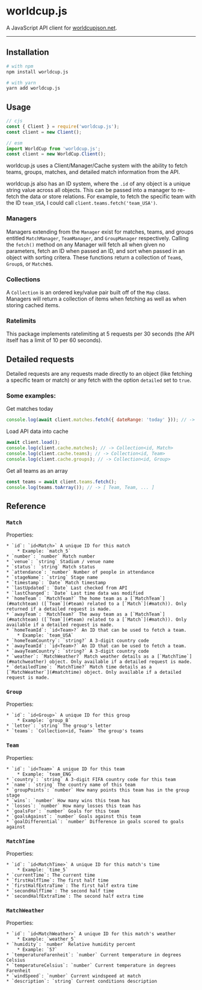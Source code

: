 # worldcup.js

A JavaScript API client for [worldcupjson.net](https://worldcupjson.net).

--------------
## Installation

```sh
# with npm
npm install worldcup.js

# with yarn
yarn add worldcup.js
```

## Usage

```js
// cjs
const { Client } = require('worldcup.js');
const client = new Client();

// esm
import WorldCup from 'worldcup.js';
const client = new WorldCup.Client();
```

worldcup.js uses a Client/Manager/Cache system with the ability to fetch teams, groups, matches, and detailed match information from the API.

worldcup.js also has an ID system, where the `.id` of any object is a unique string value across all objects. This can be passed into a manager to re-fetch the data or store relations. For example, to fetch the specific team with the ID `team_USA`, I could call `client.teams.fetch('team_USA')`.

### Managers

Managers extending from the `Manager` exist for matches, teams, and groups entitled `MatchManager`, `TeamManager`, and `GroupManager` respectively. Calling the `fetch()` method on any Manager will fetch all when given no parameters, fetch an ID when passed an ID, and sort when passed in an object with sorting critera. These functions return a collection of `Team`s, `Group`s, or `Match`es.

### Collections

A `Collection` is an ordered key/value pair built off of the `Map` class. Managers will return a collection of items when fetching as well as when storing cached items.

### Ratelimits

This package implements ratelimiting at 5 requests per 30 seconds (the API itself has a limit of 10 per 60 seconds).

## Detailed requests

Detailed requests are any requests made directly to an object (like fetching a specific team or match) or any fetch with the option `detailed` set to `true`.

### Some examples:

Get matches today
```js
console.log(await client.matches.fetch({ dateRange: 'today' })); // -> Collection<id, Match>
```

Load API data into cache
```js
await client.load();
console.log(client.cache.matches); // -> Collection<id, Match>
console.log(client.cache.teams); // -> Collection<id, Team>
console.log(client.cache.groups); // -> Collection<id, Group>
```

Get all teams as an array
```js
const teams = await client.teams.fetch();
console.log(teams.toArray()); // -> [ Team, Team, ... ]
```

## Reference

### `Match`

Properties:

    * `id`: `id<Match>` A unique ID for this match
        * Example: `match_5`
    * `number`: `number` Match number
    * `venue`: `string` Stadium / venue name
    * `status`: `string` Match status
    * `attendance`: `number` Number of people in attendance
    * `stageName`: `string` Stage name
    * `timestamp`: `Date` Match timestamp
    * `lastUpdated`: `Date` Last checked from API
    * `lastChanged`: `Date` Last time data was modified
    * `homeTeam`: `MatchTeam?` The home team as a [`MatchTeam`](#matchteam) ([`Team`](#team) related to a [`Match`](#match)). Only returned if a detailed request is made.
    * `awayTeam`: `MatchTeam?` The away team as a [`MatchTeam`](#matchteam) ([`Team`](#team) related to a [`Match`](#match)). Only available if a detailed request is made.
    * `homeTeamId`: `id<Team>?` An ID that can be used to fetch a team.
        * Example: `team_USA`
    * `homeTeamCountry`: `string?` A 3-digit country code
    * `awayTeamId`: `id<Team>?` An ID that can be used to fetch a team.
    * `awayTeamCountry`: `string?` A 3-digit country code
    * `weather`: `MatchWeather?` Match weather details as a [`MatchTime`](#matchweather) object. Only available if a detailed request is made.
    * `detailedTime`: `MatchTime?` Match time details as a [`MatchWeather`](#matchtime) object. Only available if a detailed request is made.

### `Group`

Properties:

    * `id`: `id<Group>` A unique ID for this group
        * Example: `group_B`
    * `letter`: `string` The group's letter
    * `teams`: `Collection<id, Team>` The group's teams

### `Team`

Properties:

    * `id`: `id<Team>` A unique ID for this team
        * Example: `team_ENG`
    * `country`: `string` A 3-digit FIFA country code for this team
    * `name`: `string` The country name of this team
    * `groupPoints`: `number` How many points this team has in the group stage
    * `wins`: `number` How many wins this team has
    * `losses`: `number` How many losses this team has
    * `goalsFor`: `number` Goals for this team
    * `goalsAgainst`: `number` Goals against this team
    * `goalDifferential`: `number` Difference in goals scored to goals against

### `MatchTime`

Properties:

    * `id`: `id<MatchTime>` A unique ID for this match's time
        * Example: `time_5`
    * `currentTime`: The current time
    * `firstHalfTime`: The first half time
    * `firstHalfExtraTime`: The first half extra time
    * `secondHalfTime`: The second half time
    * `secondHalfExtraTime`: The second half extra time

### `MatchWeather`

Properties:

    * `id`: `id<MatchWeather>` A unique ID for this match's weather
        * Example: `weather_5`
    * `humidity`: `number` Relative humidity percent
        * Example: `57`
    * `temperatureFarenheit`: `number` Current temperature in degrees Celsius
    * `temperatureCelsius`: `number` Current temperature in degrees Farenheit 
    * `windSpeed`: `number` Current windspeed at match
    * `description`: `string` Current conditions description